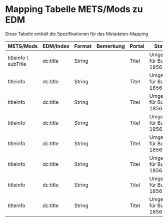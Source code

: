 # Mapping Tabelle METS/Mods zu EDM

Diese Tabelle enthält die Spezifikationen für das Metadaten-Mapping


| METS/Mods | EDM/Index | Format | Bemerkung | Portal | Status |
| --------- | --------- | ------ | --------- | ------ | ------ |
| titleinfo \\ subTitle | dc:title  | String |           | Titel  | Umgesetzt für Build 1856 | 
| titleinfo | dc:title  | String |           | Titel  | Umgesetzt für Build 1856 | 
| titleinfo | dc:title  | String |           | Titel  | Umgesetzt für Build 1856 | 
| titleinfo | dc:title  | String |           | Titel  | Umgesetzt für Build 1856 | 
| titleinfo | dc:title  | String |           | Titel  | Umgesetzt für Build 1856 | 
| titleinfo | dc:title  | String |           | Titel  | Umgesetzt für Build 1856 | 
| titleinfo | dc:title  | String |           | Titel  | Umgesetzt für Build 1856 | 
| titleinfo | dc:title  | String |           | Titel  | Umgesetzt für Build 1856 | 


 
